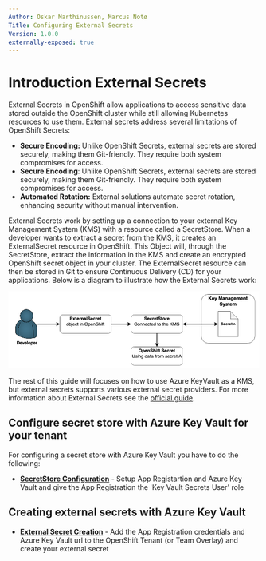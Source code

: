 ```yaml
---
Author: Oskar Marthinussen, Marcus Notø
Title: Configuring External Secrets
Version: 1.0.0
externally-exposed: true
--- 
```


# Introduction External Secrets

External Secrets in OpenShift allow applications to access sensitive data stored outside the OpenShift cluster while still allowing Kubernetes resources to use them. External secrets address several limitations of OpenShift Secrets:

* **Secure Encoding:** Unlike OpenShift Secrets, external secrets are stored securely, making them Git-friendly. They require both system compromises for access.
* **Secure Encoding**: Unlike OpenShift Secrets, external secrets are stored securely, making them Git-friendly. They require both system compromises for access.
* **Automated Rotation:** External solutions automate secret rotation, enhancing security without manual intervention.

External Secrets work by setting up a connection to your external Key Management System (KMS) with a resource called a SecretStore. When a developer wants to extract a secret from the KMS, it creates an ExternalSecret resource in OpenShift. This Object will, through the SecretStore, extract the information in the KMS and create an encrypted OpenShift secret object in your cluster. The ExternalSecret resource can then be stored in Git to ensure Continuous Delivery (CD) for your applications. Below is a diagram to illustrate how the External Secrets work:

![developer_external_secret.png](../../img/Secret%20Managment/developer_external_secret.png)

The rest of this guide will focuses on how to use Azure KeyVault as a KMS, but external secrets supports various external secret providers. For more information about External Secrets see the [official guide](https://external-secrets.io/latest/).

## Configure secret store with Azure Key Vault for your tenant

For configuring a secret store with Azure Key Vault you have to do the following:

- [**SecretStore Configuration**](configuration-secretstore.md) - Setup App Registartion and Azure Key Vault and give the App Registration the 'Key Vault Secrets User' role

## Creating external secrets with Azure Key Vault

- [**External Secret Creation**](creating-external-secrets.md) - Add the App Registration credentials and Azure Key Vault url to the OpenShift Tenant (or Team Overlay) and create your external secret

<!-- ## Configuring External Secrets with Azure Key Vault for your tenant

### Pre-requisites
To get external secrets to work with Azure Key Vault you need have certain permissions and configure certain Azure resources:

* **Azure Permissions**: An Azure account with permissions to manage secrets within Azure KeyVault. 
   
* **OpenShift Permissions**: Access to an OpenShift account and permissions to manage resources within a specific tenant.

* **Azure Tenant ID**: Obtain this ID as it’s essential for integrating OpenShift and Azure KeyVault.

* **Service Account Access**: Set up a service account with read permissions to Azure KeyVault. 
   
* **KeyVault Credentials Secret**: Create this secret in the namespace to store Azure KeyVault access credentials. 


### Setting up Secret Store for your tenant
In OpenShift, the secret store resource defines the connection details for external secret storage platforms, such as Azure KeyVault. Azure KeyVault contains credentials, tenant ID, and the KeyVault URL, allowing OpenShift applications to fetch and use secrets from Azure securely.

The recommended way of setting up the secret store is through the OpenShift Tenant.
The tenant form is configured to derive the KeyVault name from the namespace in which it’s deployed. 
For instance, for a tenant named `tenant` with `test` and `dev` environments, secret stores will be established in each environment, connected to `tenant-test.vault.azure.net` and `tenant-dev.vault.azure.net`, respectively. This deployment approach guarantees that every environment within the tenant possesses its dedicated secret store, enhancing security and organization.


To deploy a secret store with the tenant form, include the following parameters in the file (same indent as namespace and environments):

```yaml title="Setting up secret store"
namespace:
  name: <tenant-name>
.
.
.
external_secrets:
  azure_tenant_id: <Azure-Tenant-ID>
  keyvault_credentials:
    client_id: <Client-ID>
    client_secret: <Client-Secret>
```

Replace `<Azure-Tenant-ID>`, `<Client-ID>`, and `<Client-Secret>` with your actual values. The `<Client-ID>` and `<Client-Secret>` have to be encrypted with `kubeseal`. This can be done by following this user guide: [Encrypting secrets with Kubeseal](encrypting-secret-with-kubeseal.md).


#### Deploying a custom Secret Store
If there is need to create a custom Secret Store this can be done by creating it your self. The secret store resource definition needs to be created and added to the `resources` section of your application's `kustomization.yml` file. This action will deploy the secret store directly to the application's environment. Below is a sample syntax for defining the secret store resource:

```yaml
apiVersion: external-secrets.io/v1alpha1
kind: SecretStore
metadata:
  name: <tenant_name>-secret-store
  namespace: <tenant_name>-<env>
spec:
  provider:
    azurekv:
      authSecretRef:
        clientId:
          key: ClientID
          name: keyvault-credentials
        clientSecret:
          key: ClientSecret
          name: keyvault-credentials
      authType: ServicePrincipal
      tenantId: <Azure-Tenant-ID>
      vaultUrl: <Azure_KeyVault_Vault_URL>
```

Ensure to replace placeholders like `<tenant_name>`, `<env>`, `<Azure-Tenant-ID>`, and `<Azure_KeyVault_Vault_URL>` with your specific values. 

## Creating the External Secret
To create a secret from Azure Key Vault you need to create the custom resource external secret in OpenShift.  It interacts with the secret store to access secrets stored in Azure KeyVault and then creates an equivalent secret within OpenShift, making the sensitive data accessible to applications.

```yaml title="Defining an external secret"
apiVersion: external-secrets.io/v1beta1
kind: ExternalSecret
metadata:
  name: <name_of_external_secret>
  namespace: <tenant_name>-<env>
spec:
  refreshInterval: 10s
  secretStoreRef:
    kind: SecretStore
    name: <tenant_name>-secret-store
  target:
    name: <secret_name_in_ocp>
    creationPolicy: Owner
  data:
  - secretKey: <key_definition_in_secret>
    remoteRef:
      key: <key_ref_in_azure>
```

Below is the explanation of the different variables:

- **Name of External Secret** (`<name_of_external_secret>`): This is the unique identifier for the ExternalSecret object within OpenShift.
- **Namespace** (`<tenant_name>-<env>`): Replace with the specific tenant and environment where the secret is to be deployed.
- **Refresh Interval:** This determines how often the external secret syncs with Azure KeyVault to ensure updated data accessibility.
- **Secret Name in OCP** (`<secret_name_in_ocp>`): The designated name for the secret within OpenShift post-import.
- **Key Definition in Secret** (`<key_definition_in_secret>`): This key is used within OpenShift for referencing the secret’s value.
- **Key Reference in Azure** (`<key_ref_in_azure>`): The name of the secret as stored in Azure KeyVault.

This ExternalSecret object connects to Azure KeyVault through the specified SecretStore, fetching the secret identified by `<key_ref_in_azure>`. It then creates or updates a secret named `<secret_name_in_ocp>` in OpenShift, storing the fetched value under `<key_definition_in_secret>`. 

When `creationPolicy: Owner` is set, the ExternalSecret object "owns" the resulting secret within OpenShift. In this ownership model, if the ExternalSecret object is deleted, the associated secret within OpenShift is also automatically deleted. On the other hand, a `creationPolicy: Merge` would imply that the secret remains even after deleting the ExternalSecret object, enhancing data persistence.


### Example of a Completed External Secret Configuration

Below is a comprehensive example that includes an Azure secret, a SecretStore object, and an ExternalSecret object. This real-world example demonstrates how these elements interconnect.

#### Azure Secret

A secret is stored in Azure KeyVault with the following attributes:

- **Vault URL**: `https://demo-dev.vault.azure.net/`
- **Secret Name**: `azure-secret`
- **Secret Value**: `mysecret`

#### SecretStore Object

The SecretStore object is defined within OpenShift to reference the Azure secret. Here is its configuration:

```yaml
apiVersion: external-secrets.io/v1beta1
kind: SecretStore
metadata:
  name: demo-secret-store
  namespace: demo-dev
spec:
  provider:
    azurekv:
      authSecretRef:
        clientId:
          key: ClientID
          name: keyvault-credentials
        clientSecret:
          key: ClientSecret
          name: keyvault-credentials
      authType: ServicePrincipal
      tenantId: dne39jdh-slik-f9wj-bcdd-sdofjs5dlkfj
      vaultUrl: https://demo-dev.vault.azure.net
```

#### ExternalSecret Object

An ExternalSecret object is used to fetch the secret from Azure using the defined SecretStore. Its configuration is as follows:

```yaml
apiVersion: external-secrets.io/v1beta1
kind: ExternalSecret
metadata:
  name: openshift-external-secret
  namespace: demo-dev
spec:
  refreshInterval: 10s
  secretStoreRef:
    kind: SecretStore
    name: demo-secret-store
  target:
    name: openshift-secret
    creationPolicy: Owner
  data:
  - secretKey: secret-key
    remoteRef:
      key: azure-secret
```

#### Resulting OpenShift Secret

The configuration above will result in the creation of the following OpenShift secret:

```yaml
apiVersion: v1
kind: Secret
metadata:
  name: openshift-secret
  namespace: demo-dev
  [...]
immutable: false
data:
  secret-key: bXlzZWNyZXQ=     # Decoded value: mysecret
type: Opaque
```

#### Summary

In this configuration:

- The Azure secret named `azure-secret` has a value of `mysecret`.
- The SecretStore object is configured to access this secret.
- The ExternalSecret object fetches the secret from Azure and creates a corresponding secret in OpenShift named `openshift-secret`. -->